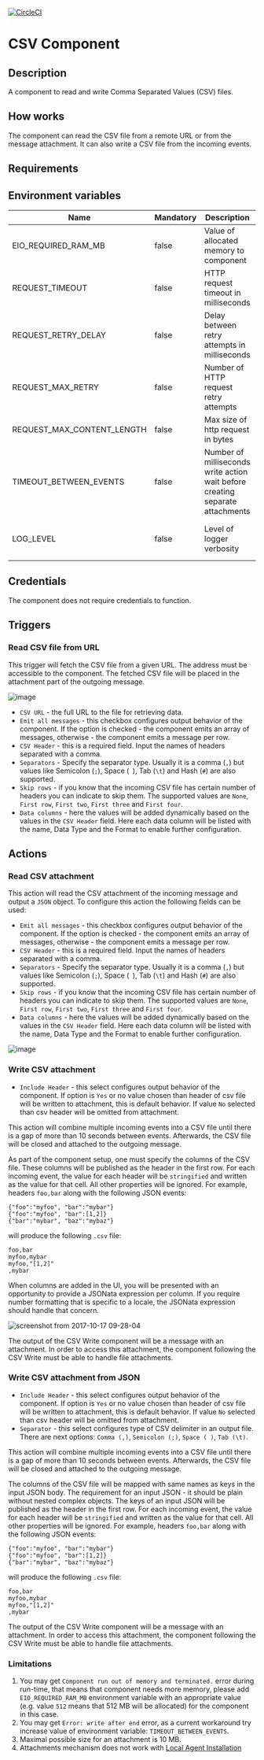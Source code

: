 [![CircleCI](https://circleci.com/gh/elasticio/csv-component.svg?style=svg)](https://circleci.com/gh/elasticio/csv-component)
# CSV Component

## Description

A component to read and write Comma Separated Values (CSV) files.

## How works

The component can read the CSV file from a remote URL or from the message
attachment. It can also write a CSV file from the incoming events.

## Requirements

## Environment variables
Name|Mandatory|Description|Values|
|----|---------|-----------|------|
|EIO_REQUIRED_RAM_MB| false | Value of allocated memory to component | Recommended: 512 |
|REQUEST_TIMEOUT| false |  HTTP request timeout in milliseconds | Default value: 10000 |
|REQUEST_RETRY_DELAY| false | Delay between retry attempts in milliseconds | Default value: 7000 |
|REQUEST_MAX_RETRY| false | Number of HTTP request retry attempts |  Default value: 7 |
|REQUEST_MAX_CONTENT_LENGTH| false | Max size of http request in bytes | Default value: 10485760 |
|TIMEOUT_BETWEEN_EVENTS| false | Number of milliseconds write action wait before creating separate attachments | Default value: 10000 |
|LOG_LEVEL| false | Level of logger verbosity | trace, debug, info, warning, error Default: info |

## Credentials

The component does not require credentials to function.


## Triggers

### Read CSV file from URL

This trigger will fetch the CSV file from a given URL. The address must be accessible
to the component. The fetched CSV file will be placed in the attachment part of the
outgoing message.

![image](https://user-images.githubusercontent.com/40201204/60707311-190dae00-9f14-11e9-81a8-d48d9dcd1d03.png)

*   `CSV URL` - the full URL to the file for retrieving data.
*   `Emit all messages` - this checkbox configures output behavior of the component. If the option is checked - the component emits an array of messages, otherwise - the component emits a message per row.
*   `CSV Header` - this is a required field. Input the names of headers separated with a comma.
*   `Separators` - Specify the separator type. Usually it is a comma (`,`) but values like Semicolon (`;`), Space (` `), Tab (`\t`) and Hash (`#`) are also supported.
*   `Skip rows` - if you know that the incoming CSV file has certain number of headers you can indicate to skip them. The supported values are `None`, `First row`, `First two`, `First three` and `First four`.
*   `Data columns` - here the values will be added dynamically based on the values in the `CSV Header` field. Here each data column will be listed with the name, Data Type and the Format to enable further configuration.

## Actions

### Read CSV attachment

This action will read the CSV attachment of the incoming message and output
a `JSON` object. To configure this action the following fields can be used:

*   `Emit all messages` - this checkbox configures output behavior of the component. If the option is checked - the component emits an array of messages, otherwise - the component emits a message per row.
*   `CSV Header` - this is a required field. Input the names of headers separated with a comma.
*   `Separators` - Specify the separator type. Usually it is a comma (`,`) but values like Semicolon (`;`), Space (` `), Tab (`\t`) and Hash (`#`) are also supported.
*   `Skip rows` - if you know that the incoming CSV file has certain number of headers you can indicate to skip them. The supported values are `None`, `First row`, `First two`, `First three` and `First four`.
*   `Data columns` - here the values will be added dynamically based on the values in the `CSV Header` field. Here each data column will be listed with the name, Data Type and the Format to enable further configuration.

![image](https://user-images.githubusercontent.com/40201204/60706373-fda1a380-9f11-11e9-8b5a-2acd2df33a87.png)

### Write CSV attachment

* `Include Header` - this select configures output behavior of the component. If option is `Yes` or no value chosen than header of csv file will be written to attachment, this is default behavior. If value `No` selected than csv header will be omitted from attachment.

This action will combine multiple incoming events into a CSV file until there is a gap
of more than 10 seconds between events. Afterwards, the CSV file will be closed
and attached to the outgoing message.

As part of the component setup, one must specify the columns of the CSV file.
These columns will be published as the header in the first row. For each incoming
event, the value for each header will be `stringified` and written as the value
for that cell. All other properties will be ignored. For example, headers
`foo,bar` along with the following JSON events:

```
{"foo":"myfoo", "bar":"mybar"}
{"foo":"myfoo", "bar":[1,2]}
{"bar":"mybar", "baz":"mybaz"}
```

will produce the following `.csv` file:

```
foo,bar
myfoo,mybar
myfoo,"[1,2]"
,mybar
```

When columns are added in the UI, you will be presented with an opportunity to
provide a JSONata expression per column. If you require number formatting that
is specific to a locale, the JSONata expression should handle that concern.

![screenshot from 2017-10-17 09-28-04](https://user-images.githubusercontent.com/5710732/31651871-926b4530-b31d-11e7-936f-bcf3ff05f8e2.png)

The output of the CSV Write component will be a message with an attachment.  In
order to access this attachment, the component following the CSV Write must be
able to handle file attachments.

### Write CSV attachment from JSON

* `Include Header` - this select configures output behavior of the component. If option is `Yes` or no value chosen than header of csv file will be written to attachment, this is default behavior. If value `No` selected than csv header will be omitted from attachment.
* `Separator` - this select configures type of CSV delimiter in an output file. There are next options: `Comma (,)`, `Semicolon (;)`, `Space ( )`, `Tab (\t)`. 

This action will combine multiple incoming events into a CSV file until there is a gap
of more than 10 seconds between events. Afterwards, the CSV file will be closed
and attached to the outgoing message.

The columns of the CSV file will be mapped with same names as keys in the input JSON body.
The requirement for an input JSON - it should be plain without nested complex objects. 
The keys of an input JSON will be published as the header in the first row. For each incoming
event, the value for each header will be `stringified` and written as the value
for that cell. All other properties will be ignored. For example, headers
`foo,bar` along with the following JSON events:

```
{"foo":"myfoo", "bar":"mybar"}
{"foo":"myfoo", "bar":[1,2]}
{"bar":"mybar", "baz":"mybaz"}
```

will produce the following `.csv` file:

```
foo,bar
myfoo,mybar
myfoo,"[1,2]"
,mybar
```

The output of the CSV Write component will be a message with an attachment.  In
order to access this attachment, the component following the CSV Write must be
able to handle file attachments.

### Limitations

1. You may get `Component run out of memory and terminated.` error during run-time, that means that component needs more memory, please add
 `EIO_REQUIRED_RAM_MB` environment variable with an appropriate value (e.g. value `512` means that 512 MB will be allocated) for the component in this case.
2. You may get `Error: write after end` error, as a current workaround try increase value of environment variable: `TIMEOUT_BETWEEN_EVENTS`. 
3. Maximal possible size for an attachment is 10 MB.
4. Attachments mechanism does not work with [Local Agent Installation](https://support.elastic.io/support/solutions/articles/14000076461-announcing-the-local-agent-)
